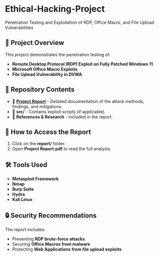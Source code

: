 # Ethical-Hacking-Project
Penetration Testing and Exploitation of RDP, Office Macro, and File Upload Vulnerabilities

## 📌 Project Overview
This project demonstrates the penetration testing of:
- **Remote Desktop Protocol (RDP) Exploit on Fully Patched Windows 11**
- **Microsoft Office Macro Exploits**
- **File Upload Vulnerability in DVWA**

## 📂 Repository Contents
- 📜 **[Project Report](report/Project%20Report.pdf)** - Detailed documentation of the attack methods, findings, and mitigations.
- 📂 **src/** - Contains exploit scripts (if applicable).
- 📖 **References & Research** - Included in the report.

## 🚀 How to Access the Report
1. Click on the **report/** folder.
2. Open **Project Report.pdf** to read the full analysis.

## 🛠 Tools Used
- **Metasploit Framework**
- **Nmap**
- **Burp Suite**
- **Hydra**
- **Kali Linux**

## 🔒 Security Recommendations
The report includes:
- Preventing **RDP brute-force attacks**
- Securing **Office Macros from malware**
- Protecting **Web Applications from file upload exploits**
